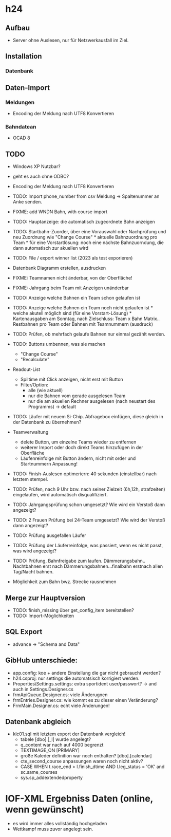 # h24

## Aufbau

* Server ohne Auslesen, nur für Netzwerkausfall im Ziel.

## Installation

### Datenbank


## Daten-Import

### Meldungen

* Encoding der Meldung nach UTF8 Konvertieren

### Bahndatean

* OCAD 8

## TODO
* Windows XP Nutzbar?
* geht es auch ohne ODBC?

* Encoding der Meldung nach UTF8 Konvertieren

* TODO: Import phone_number from csv Meldung -> Spaltenummer an Anke senden.
* FIXME: add WNDN Bahn, with course import
* TODO: Hauptanzeige: die automatisch zugeordnete Bahn anzeigen

* TODO: Startbahn-Zuorder, über eine Vorauswahl oder Nachprüfung und neu Zuordnung wie "Change Course"
        * aktuelle Bahnzuordnung pro Team
        * für eine Vorstartlösung: noch eine nächste Bahnzuorndung, die dann automatisch zur akuellen wird

* TODO: File / export winner list (2023 als test exporieren)

* Datenbank Diagramm erstellen, ausdrucken

* FIXME: Teamnamen nicht änderbar, von der Oberfläche!
* FIXME: Jahrgang beim Team mit Anzeigen unänderbar

* TODO: Anzeige welche Bahnen ein Team schon gelaufen ist
* TODO: Anzeige welche Bahnen ein Team noch nicht gelaufen ist
        * welche akutell möglich sind (für eine Vorstart-Lösung) 
        * Kartenausgaben am Sonntag, nach Zielschluss: Team x Bahn Matrix.. Restbahnen pro Team oder Bahnen mit Teamnummern (ausdruck)
* TODO: Prüfen, ob mehrfach gelaufe Bahnen nur einmal gezählt werden. 


* TODO: Buttons umbennen, was sie machen
   * "Change Course"
   * "Recalculate"

* Readout-List 
  * Spiltime mit Click anzeigen, nicht erst mit Button
  * Filter/Option:
    * alle (wie aktuell)
    * nur die Bahnen vom gerade ausgelesen Team 
    * nur die am akuellen Rechner ausgelesen (nach neustart des Programms) -> default
* TODO: Läufer mit neuem Si-Chip. Abfragebox einfügen, diese gleich in der Datenbank zu übernehmen?


* Teamverwaltung
  * delete Button, um einzelne Teams wieder zu entfernen
  * weiterer Import oder doch direkt Teams hinzufügen in der Oberfläche 
  * Läufenreinfolge mit Button ändern, nicht mit order und Startnummern Anpassung!

* TODO: Finish-Auslesen optimeriern: 40 sekunden (einstellbar) nach letztem stempel.

* TODO: Prüfen, nach 9 Uhr bzw. nach seiner Zielzeit (6h,12h, strafzeiten) eingelaufen, wird automatisch disqualifiziert.
* TODO: Jahrgangsprüfung schon umgesetzt? Wie wird ein Verstoß dann angezeigt?
* TODO: 2 Frauen Prüfung bei 24-Team umgesetzt? Wie wird der Verstoß dann angezeigt?
* TODO: Prüfung ausgefallen Läufer
* TODO: Prüfung der Läuferreinfolge, was passiert, wenn es nicht passt, was wird angezeigt?
* TODO: Prüfung, Bahnfreigabe zum laufen. Dämmerungsbahn.. Nachtbahnen erst nach Dämmerungsbahnen...finalbahn erstnach allen Tag/Nacht bahnen.

* Möglichkeit zum Bahn bwz. Strecke rausnehmen

## Merge zur Hauptversion
* TODO: finish_missing über get_config_item bereitstellen?
* TODO: Import-Möglichkeiten


## SQL Export
 * advance -> "Schema and Data"

## GibHub unterschiede:
 * app.config: koe + andere Einstellung die gar nicht gebraucht werden?
 * h24.csproj: nur settings die automatsisch korrigiert werden.
 * Properties\Settings.settings: extra sportident user/passwort?
                                 -> and auch in Settings.Designer.cs
 * frmApiQueue.Designer.cs: viele Änderugnen
 * frmEntries.Designer.cs: wie kommt es zu dieser einen Veränderung?
 * FrmMain.Designer.cs: echt viele Änderungen!


## Datenbank abgleich   
* klc01.sql mit letztem export der Datenbank vergleich!
  * tabele [dbo].[_l] wurde angelegt?
  * q_content war nach auf 4000 begrenzt
  * TEXTIMAGE_ON [PRIMARY]
  * große Kaleder definition war noch enthalten? [dbo].[calendar]
  * cte_second_course anpassungen waren noch nicht aktiv?
  * CASE WHEN t.race_end > l.finish_dtime AND l.leg_status = 'OK' and sc.same_courses
  * sys.sp_addextendedproperty
 

#  IOF-XML Ergebniss Daten (online, wenn gewünscht)
   * es wird immer alles vollständig hochgeladen
   * Wettkampf muss zuvor angelegt sein.


